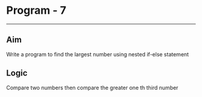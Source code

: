 # Program - 7

---

## Aim

Write a program to find the largest number using nested if-else statement

## Logic

Compare two numbers then compare the greater one th third number
